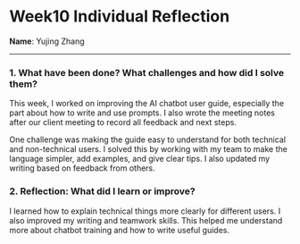 # Week10 Individual Reflection
**Name**: Yujing Zhang  

---

### 1. What have been done? What challenges and how did I solve them?
This week, I worked on improving the AI chatbot user guide, especially the part about how to write and use prompts. I also wrote the meeting notes after our client meeting to record all feedback and next steps.

One challenge was making the guide easy to understand for both technical and non-technical users. I solved this by working with my team to make the language simpler, add examples, and give clear tips. I also updated my writing based on feedback from others.



### 2. Reflection: What did I learn or improve?

I learned how to explain technical things more clearly for different users. I also improved my writing and teamwork skills. This helped me understand more about chatbot training and how to write useful guides. 